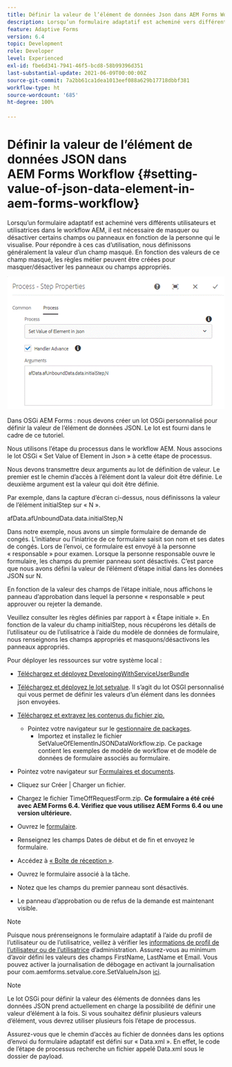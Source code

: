 ```yaml
---
title: Définir la valeur de l’élément de données Json dans AEM Forms Workflow
description: Lorsqu’un formulaire adaptatif est acheminé vers différents utilisateurs et utilisatrices dans le workflow AEM, il est nécessaire de masquer ou désactiver certains champs ou panneaux en fonction de la personne qui le visualise. Pour répondre à ces cas d’utilisation, nous définissons généralement la valeur d’un champ masqué. En fonction des valeurs de ce champ masqué, les règles métier peuvent être créées pour masquer/désactiver les panneaux ou champs appropriés.
feature: Adaptive Forms
version: 6.4
topic: Development
role: Developer
level: Experienced
exl-id: fbe6d341-7941-46f5-bcd8-58b99396d351
last-substantial-update: 2021-06-09T00:00:00Z
source-git-commit: 7a2bb61ca1dea1013eef088a629b17718dbbf381
workflow-type: ht
source-wordcount: '685'
ht-degree: 100%

---
```


# Définir la valeur de l’élément de données JSON dans AEM Forms Workflow {#setting-value-of-json-data-element-in-aem-forms-workflow}

Lorsqu’un formulaire adaptatif est acheminé vers différents utilisateurs et utilisatrices dans le workflow AEM, il est nécessaire de masquer ou désactiver certains champs ou panneaux en fonction de la personne qui le visualise. Pour répondre à ces cas d’utilisation, nous définissons généralement la valeur d’un champ masqué. En fonction des valeurs de ce champ masqué, les règles métier peuvent être créées pour masquer/désactiver les panneaux ou champs appropriés.

![Définition de la valeur d’un élément dans les données json.](assets/capture-3.gif)

Dans OSGi AEM Forms : nous devons créer un lot OSGi personnalisé pour définir la valeur de l’élément de données JSON. Le lot est fourni dans le cadre de ce tutoriel.

Nous utilisons l’étape du processus dans le workflow AEM. Nous associons le lot OSGi « Set Value of Element in Json » à cette étape de processus.

Nous devons transmettre deux arguments au lot de définition de valeur. Le premier est le chemin d’accès à l’élément dont la valeur doit être définie. Le deuxième argument est la valeur qui doit être définie.

Par exemple, dans la capture d’écran ci-dessus, nous définissons la valeur de l’élément initialStep sur « N ».

afData.afUnboundData.data.initialStep,N

Dans notre exemple, nous avons un simple formulaire de demande de congés. L’initiateur ou l’iniatrice de ce formulaire saisit son nom et ses dates de congés. Lors de l’envoi, ce formulaire est envoyé à la personne « responsable » pour examen. Lorsque la personne responsable ouvre le formulaire, les champs du premier panneau sont désactivés. C’est parce que nous avons défini la valeur de l’élément d’étape initial dans les données JSON sur N.

En fonction de la valeur des champs de l’étape initiale, nous affichons le panneau d’approbation dans lequel la personne « responsable » peut approuver ou rejeter la demande.

Veuillez consulter les règles définies par rapport à « Étape initiale ». En fonction de la valeur du champ initialStep, nous récupérons les détails de l’utilisateur ou de l’utilisatrice à l’aide du modèle de données de formulaire, nous renseignons les champs appropriés et masquons/désactivons les panneaux appropriés.

Pour déployer les ressources sur votre système local :

* [Téléchargez et déployez DevelopingWithServiceUserBundle](/help/forms/assets/common-osgi-bundles/DevelopingWithServiceUser.jar)

* [Téléchargez et déployez le lot setvalue](/help/forms/assets/common-osgi-bundles/SetValueApp.core-1.0-SNAPSHOT.jar). Il s’agit du lot OSGI personnalisé qui vous permet de définir les valeurs d’un élément dans les données json envoyées.

* [Téléchargez et extrayez les contenus du fichier zip.](assets/set-value-jsondata.zip)
   * Pointez votre navigateur sur le [gestionnaire de packages](http://localhost:4502/crx/packmgr/index.jsp).
      * Importez et installez le fichier SetValueOfElementInJSONDataWorkflow.zip. Ce package contient les exemples de modèle de workflow et de modèle de données de formulaire associés au formulaire.

* Pointez votre navigateur sur [Formulaires et documents](http://localhost:4502/aem/forms.html/content/dam/formsanddocuments).
* Cliquez sur Créer | Charger un fichier.
* Chargez le fichier TimeOffRequestForm.zip.
  **Ce formulaire a été créé avec AEM Forms 6.4. Vérifiez que vous utilisez AEM Forms 6.4 ou une version ultérieure.**
* Ouvrez le [formulaire](http://localhost:4502/content/dam/formsanddocuments/timeoffrequest/jcr:content?wcmmode=disabled).
* Renseignez les champs Dates de début et de fin et envoyez le formulaire.
* Accédez à [« Boîte de réception »](http://localhost:4502/aem/inbox).
* Ouvrez le formulaire associé à la tâche.
* Notez que les champs du premier panneau sont désactivés.
* Le panneau d’approbation ou de refus de la demande est maintenant visible.

>[!NOTE]
>
>Puisque nous prérenseignons le formulaire adaptatif à l’aide du profil de l’utilisateur ou de l’utilisatrice, veillez à vérifier les [informations de profil de l’utilisateur ou de l’utilisatrice](http://localhost:4502/security/users.html) d’administration. Assurez-vous au minimum d’avoir défini les valeurs des champs FirstName, LastName et Email.
>Vous pouvez activer la journalisation de débogage en activant la journalisation pour com.aemforms.setvalue.core.SetValueInJson [ici](http://localhost:4502/system/console/slinglog).

>[!NOTE]
>
>Le lot OSGi pour définir la valeur des éléments de données dans les données JSON prend actuellement en charge la possibilité de définir une valeur d’élément à la fois. Si vous souhaitez définir plusieurs valeurs d’élément, vous devrez utiliser plusieurs fois l’étape de processus.
>
>Assurez-vous que le chemin d’accès au fichier de données dans les options d’envoi du formulaire adaptatif est défini sur « Data.xml ». En effet, le code de l’étape de processus recherche un fichier appelé Data.xml sous le dossier de payload.
